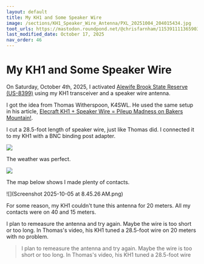 ```yaml
---
layout: default
title: My KH1 and Some Speaker Wire
image: /sections/KH1_Speaker_Wire_Antenna/PXL_20251004_204015434.jpg
toot_urls: https://mastodon.roundpond.net/@chrisfarnham/115391111365903069
last_modified_date: October 17, 2025
nav_order: 46
---
```


# My KH1 and Some Speaker Wire

On Saturday, October 4th, 2025, I activated [Alewife Brook State Reserve (US-8399)](https://pota.app/#/park/US-8399) using my KH1 transceiver and a speaker wire antenna.

I got the idea from Thomas Witherspoon, K4SWL. He used the same setup in his article, [Elecraft KH1 + Speaker Wire = Pileup Madness on Bakers Mountain!](https://qrper.com/2023/11/elecraft-kh1-speaker-wire-pileup-madness-on-bakers-mountain/).

I cut a 28.5-foot length of speaker wire, just like Thomas did. I connected it to my KH1 with a BNC binding post adapter.

![](PXL_20251004_204015434.jpg)

The weather was perfect.

![](PXL_20251004_211313130.jpg)

The map below shows I made plenty of contacts.

![](Screenshot 2025-10-05 at 8.45.26 AM.png)

For some reason, my KH1 couldn't tune this antenna for 20 meters. All my contacts were on 40 and 15 meters.

I plan to remeasure the antenna and try again. Maybe the wire is too short or too long. In Thomas's video, his KH1 tuned a 28.5-foot wire on 20 meters with no problem.

> I plan to remeasure the antenna and try again. Maybe the wire is too short or too long. In Thomas's video, his KH1 tuned a 28.5-foot wire
